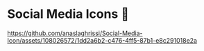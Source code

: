 # Social Media Icons 🤩


https://github.com/anaslaghrissi/Social-Media-Icon/assets/108026572/1dd2a6b2-c476-4ff5-87b1-e8c291018e2a

